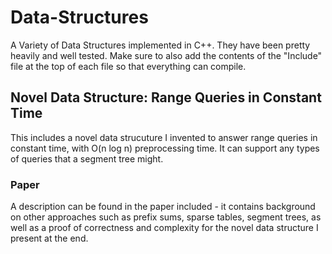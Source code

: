 # Data-Structures
A Variety of Data Structures implemented in C++. They have been pretty heavily and well tested.
Make sure to also add the contents of the "Include" file at the top of each file so that everything can compile.

## Novel Data Structure: Range Queries in Constant Time
 
This includes a novel data strucuture I invented to answer range queries in constant time, with O(n log n) preprocessing time. It can support any types of queries that a segment tree might.

### Paper
A description can be found in the paper included - it contains background on other approaches such as prefix sums, sparse tables, segment trees, as well as a proof of correctness and complexity for the novel data structure I present at the end.
